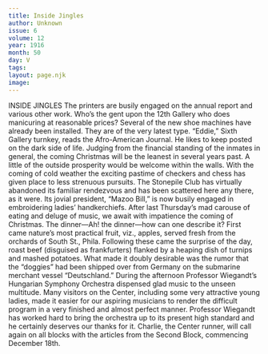 ```yaml
---
title: Inside Jingles
author: Unknown
issue: 6
volume: 12
year: 1916
month: 50
day: V
tags:
layout: page.njk
image:
---
```

INSIDE JINGLES    The printers are busily engaged on the annual report and various other work.       Who’s the gent upon the 12th Gallery who does manicuring at reasonable prices?       Several of the new shoe machines have already been installed. They are of the very latest type.       “Eddie,” Sixth Gallery turnkey, reads the Afro-American Journal. He likes to keep posted on the dark side of life.       Judging from the financial standing of the inmates in general, the coming Christmas will be the leanest in several years past. A little of the outside prosperity would be welcome within the walls.       With the coming of cold weather the exciting pastime of checkers and chess has given place to less strenuous pursuits. The Stonepile Club has virtually abandoned its familiar rendezvous and has been scattered here any there, as it were. Its jovial president, “Mazoo Bill,” is now busily engaged in embroidering ladies’ handkerchiefs.       After last Thursday’s mad carouse of eating and deluge of music, we await with impatience the coming of Christmas.       The dinner—Ah! the dinner—how can one describe it? First came nature’s most practical fruit, viz., apples, served fresh from the orchards of South St., Phila. Following these came the surprise of the day, roast beef (disguised as frankfurters) flanked by a heaping dish of turnips and mashed potatoes. What made it doubly desirable was the rumor that the “doggies” had been shipped over from Germany on the submarine merchant vessel “Deutschland.”       During the afternoon Professor Wiegandt’s Hungarian Symphony Orchestra dispensed glad music to the unseen multitude. Many visitors on the Center, including some very attractive young ladies, made it easier for our aspiring musicians to render the difficult program in a very finished and almost perfect manner. Professor Wiegandt has worked hard to bring the orchestra up to its present high standard and he certainly deserves our thanks for it.       Charlie, the Center runner, will call again on all blocks with the articles from the Second Block, commencing December 18th.

